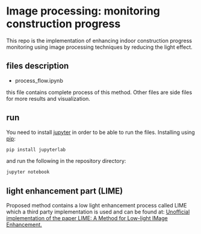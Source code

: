# Image processing: monitoring construction progress

This repo is the implementation of enhancing indoor construction progress monitoring using image processing techniques by reducing the light effect.

## files description

- process_flow.ipynb

this file contains complete process of this method. Other files are side files for more results and visualization.

## run

You need to install [jupyter](https://jupyter.org/) in order to be able to run the files. Installing using [pip](https://pypi.org/project/pip/):
```sh
pip install jupyterlab
```
and run the following in the repository directory:
```sh
jupyter notebook
```

## light enhancement part (LIME)

Proposed method contains a low light enhancement process called LIME which a third party implementation is used and can be found at:
[Unofficial implementation of the paper LIME: A Method for Low-light IMage Enhancement.](https://github.com/Sy-Zhang/LIME)